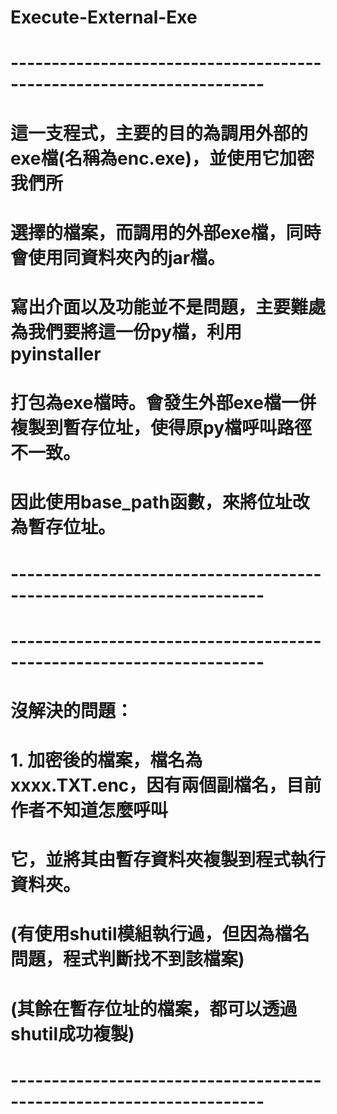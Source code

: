 # Execute-External-Exe
# ---------------------------------------------------------------------
# 這一支程式，主要的目的為調用外部的exe檔(名稱為enc.exe)，並使用它加密我們所
# 選擇的檔案，而調用的外部exe檔，同時會使用同資料夾內的jar檔。
# 寫出介面以及功能並不是問題，主要難處為我們要將這一份py檔，利用pyinstaller
# 打包為exe檔時。會發生外部exe檔一併複製到暫存位址，使得原py檔呼叫路徑不一致。
# 因此使用base_path函數，來將位址改為暫存位址。
# ---------------------------------------------------------------------

# ---------------------------------------------------------------------
# 沒解決的問題：
# 1. 加密後的檔案，檔名為xxxx.TXT.enc，因有兩個副檔名，目前作者不知道怎麼呼叫
#    它，並將其由暫存資料夾複製到程式執行資料夾。
# (有使用shutil模組執行過，但因為檔名問題，程式判斷找不到該檔案)
# (其餘在暫存位址的檔案，都可以透過shutil成功複製)
# ---------------------------------------------------------------------
